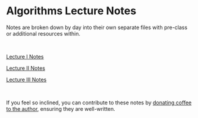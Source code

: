 # Algorithms Lecture Notes

Notes are broken down by day into their own separate files with pre-class or additional resources within.

<br>

[Lecture I Notes](Day1.md)  

[Lecture II Notes](Day2.md) 

[Lecture III Notes](Day3.md)  


<br>

If you feel so inclined, you can contribute to these notes by [donating coffee to the author](buymeacoff.ee/G1stPBuYU), ensuring they are well-written.  

<br>